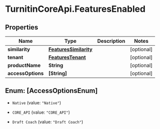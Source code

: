 # TurnitinCoreApi.FeaturesEnabled

## Properties

Name | Type | Description | Notes
------------ | ------------- | ------------- | -------------
**similarity** | [**FeaturesSimilarity**](FeaturesSimilarity.md) |  | [optional] 
**tenant** | [**FeaturesTenant**](FeaturesTenant.md) |  | [optional] 
**productName** | **String** |  | [optional] 
**accessOptions** | **[String]** |  | [optional] 



## Enum: [AccessOptionsEnum]


* `Native` (value: `"Native"`)

* `CORE_API` (value: `"CORE_API"`)

* `Draft Coach` (value: `"Draft Coach"`)




